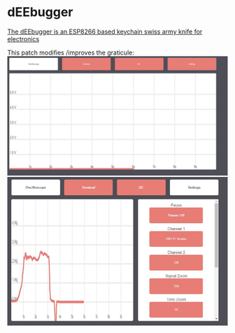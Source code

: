 # dEEbugger
[The dEEbugger is an ESP8266 based keychain swiss army knife for electronics](https://gfycat.com/OrneryPlushAbalone)

This patch modifies /improves the graticule: 
![Alt text](/Pictures/Revised_Grat.jpg?raw=true "Revised Graticule")
![Alt text](/Pictures/Screen_kg.png?raw=true "Example of HX711 scope")

